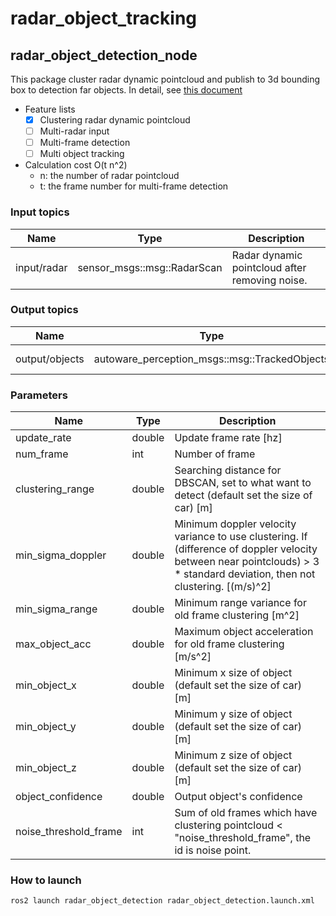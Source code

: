 # radar_object_tracking

## radar_object_detection_node

This package cluster radar dynamic pointcloud and publish to 3d bounding box to detection far objects.
In detail, see [this document](/docs/algorithm.md)

- Feature lists
  - [x] Clustering radar dynamic pointcloud
  - [ ] Multi-radar input
  - [ ] Multi-frame detection
  - [ ] Multi object tracking
- Calculation cost O(t n^2)
  - n: the number of radar pointcloud
  - t: the frame number for multi-frame detection

### Input topics

| Name        | Type                        | Description                                    |
| ----------- | --------------------------- | ---------------------------------------------- |
| input/radar | sensor_msgs::msg::RadarScan | Radar dynamic pointcloud after removing noise. |

### Output topics

| Name           | Type                                          | Description     |
| -------------- | --------------------------------------------- | --------------- |
| output/objects | autoware_perception_msgs::msg::TrackedObjects | Tracked objects |

### Parameters

| Name                  | Type   | Description                                                                                                                                                                 |
| --------------------- | ------ | --------------------------------------------------------------------------------------------------------------------------------------------------------------------------- |
| update_rate           | double | Update frame rate [hz]                                                                                                                                                      |
| num_frame             | int    | Number of frame                                                                                                                                                             |
| clustering_range      | double | Searching distance for DBSCAN, set to what want to detect (default set the size of car) [m]                                                                                 |
| min_sigma_doppler     | double | Minimum doppler velocity variance to use clustering. If (difference of doppler velocity between near pointclouds) > 3 \* standard deviation, then not clustering. [(m/s)^2] |
| min_sigma_range       | double | Minimum range variance for old frame clustering [m^2]                                                                                                                       |
| max_object_acc        | double | Maximum object acceleration for old frame clustering [m/s^2]                                                                                                                |
| min_object_x          | double | Minimum x size of object (default set the size of car) [m]                                                                                                                  |
| min_object_y          | double | Minimum y size of object (default set the size of car) [m]                                                                                                                  |
| min_object_z          | double | Minimum z size of object (default set the size of car) [m]                                                                                                                  |
| object_confidence     | double | Output object's confidence                                                                                                                                                  |
| noise_threshold_frame | int    | Sum of old frames which have clustering pointcloud < "noise_threshold_frame", the id is noise point.                                                                        |

### How to launch

```sh
ros2 launch radar_object_detection radar_object_detection.launch.xml
```
